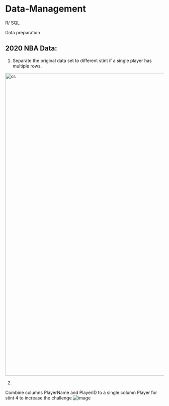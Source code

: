 # Data-Management
R/ SQL

Data preparation

## 2020 NBA Data:

1. Separate the original data set to different stint if a single player has multiple rows. 
<img width="960" alt="ss" src="https://user-images.githubusercontent.com/71877320/148302902-69f0b4be-9368-4faf-b256-0c8efb90fbcc.png">

2. 
Combine columns PlayerName and PlayerID to a single column Player for stint 4 to increase the challenge
![image](https://user-images.githubusercontent.com/71877320/148304545-68bc0818-f9ed-467f-9bcc-64af8c7544eb.png)
